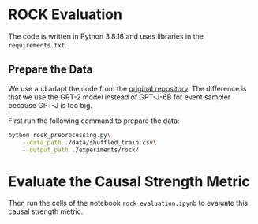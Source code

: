 # ROCK Evaluation

The code is written in Python 3.8.16 and uses libraries in the `requirements.txt`.

## Prepare the Data

We use and adapt the code from the [original repository](https://github.com/zjiayao/ccr_rock). The difference is that we use the GPT-2 model instead of GPT-J-6B for event sampler because GPT-J is too big.

First run the following command to prepare the data:

```bash
python rock_preprocessing.py\
    --data_path ./data/shuffled_train.csv\
    --output_path ./experiments/rock/
```

# Evaluate the Causal Strength Metric

Then run the cells of the notebook `rock_evaluation.ipynb` to evaluate this causal strength metric.
